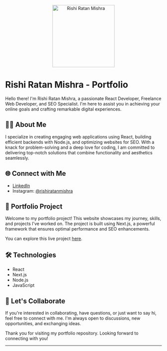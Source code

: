 <p align="center">
  <img src="https://founder.zolaha.com/linkedindp.jpg" alt="Rishi Ratan Mishra" width="200" height="200">
</p>

# Rishi Ratan Mishra - Portfolio

Hello there! I'm Rishi Ratan Mishra, a passionate React Developer, Freelance Web Developer, and SEO Specialist. I'm here to assist you in achieving your online goals and crafting remarkable digital experiences.

## 👨‍💻 About Me

I specialize in creating engaging web applications using React, building efficient backends with Node.js, and optimizing websites for SEO. With a knack for problem-solving and a deep love for coding, I am committed to delivering top-notch solutions that combine functionality and aesthetics seamlessly.

## 🌐 Connect with Me

- [LinkedIn](https://www.linkedin.com/in/rishi-ratan-mishra-3a89a5201/)
- Instagram: [@rishiratanmishra](https://www.instagram.com/rishiratanmishra/)

## 🚀 Portfolio Project

Welcome to my portfolio project! This website showcases my journey, skills, and projects I've worked on. The project is built using Next.js, a powerful framework that ensures optimal performance and SEO enhancements. 

You can explore this live project [here](https://founder.zolaha.com).

## 🛠️ Technologies

- React
- Next.js
- Node.js
- JavaScript

## 🤝 Let's Collaborate

If you're interested in collaborating, have questions, or just want to say hi, feel free to connect with me. I'm always open to discussions, new opportunities, and exchanging ideas.

Thank you for visiting my portfolio repository. Looking forward to connecting with you!

---

